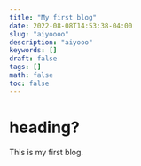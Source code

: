```yaml
---
title: "My first blog"
date: 2022-08-08T14:53:38-04:00
slug: "aiyoooo"
description: "aiyooo"
keywords: []
draft: false
tags: []
math: false
toc: false
---
```


# heading?

This is my first blog.